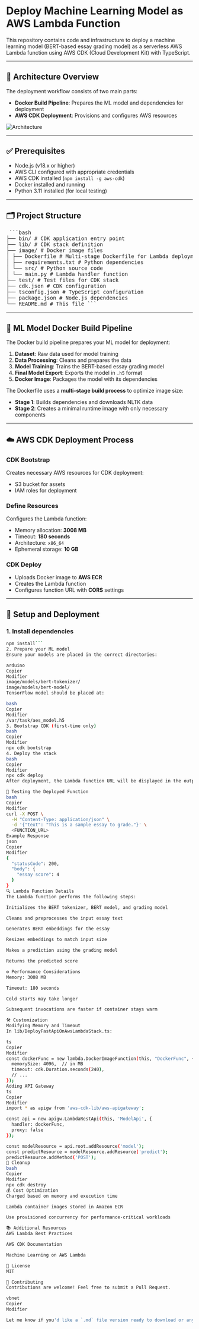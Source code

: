 # Deploy Machine Learning Model as AWS Lambda Function

This repository contains code and infrastructure to deploy a machine learning model (BERT-based essay grading model) as a serverless AWS Lambda function using AWS CDK (Cloud Development Kit) with TypeScript.

---

## 📌 Architecture Overview

The deployment workflow consists of two main parts:

- **Docker Build Pipeline**: Prepares the ML model and dependencies for deployment  
- **AWS CDK Deployment**: Provisions and configures AWS resources  

![Architecture](./docs/deployment_workflow.png)

---

## ✅ Prerequisites

- Node.js (v18.x or higher)  
- AWS CLI configured with appropriate credentials  
- AWS CDK installed (`npm install -g aws-cdk`)  
- Docker installed and running  
- Python 3.11 installed (for local testing)  

---

## 🗂️ Project Structure

<pre> ```bash 
├── bin/ # CDK application entry point 
├── lib/ # CDK stack definition
├── image/ # Docker image files 
│ ├── Dockerfile # Multi-stage Dockerfile for Lambda deployment 
│ ├── requirements.txt # Python dependencies 
│ └── src/ # Python source code 
│ └── main.py # Lambda handler function 
├── test/ # Test files for CDK stack 
├── cdk.json # CDK configuration
├── tsconfig.json # TypeScript configuration
├── package.json # Node.js dependencies 
└── README.md # This file ``` </pre>

---

## 🐳 ML Model Docker Build Pipeline

The Docker build pipeline prepares your ML model for deployment:

1. **Dataset**: Raw data used for model training  
2. **Data Processing**: Cleans and prepares the data  
3. **Model Training**: Trains the BERT-based essay grading model  
4. **Final Model Export**: Exports the model in `.h5` format  
5. **Docker Image**: Packages the model with its dependencies  

The Dockerfile uses a **multi-stage build process** to optimize image size:

- **Stage 1**: Builds dependencies and downloads NLTK data  
- **Stage 2**: Creates a minimal runtime image with only necessary components  

---

## ☁️ AWS CDK Deployment Process

### CDK Bootstrap  
Creates necessary AWS resources for CDK deployment:
- S3 bucket for assets  
- IAM roles for deployment  

### Define Resources  
Configures the Lambda function:
- Memory allocation: **3008 MB**  
- Timeout: **180 seconds**  
- Architecture: `x86_64`  
- Ephemeral storage: **10 GB**  

### CDK Deploy  
- Uploads Docker image to **AWS ECR**  
- Creates the Lambda function  
- Configures function URL with **CORS** settings  

---

## 🚀 Setup and Deployment

### 1. Install dependencies
```bash
npm install```
2. Prepare your ML model
Ensure your models are placed in the correct directories:

arduino
Copier
Modifier
image/models/bert-tokenizer/
image/models/bert-model/
TensorFlow model should be placed at:

bash
Copier
Modifier
/var/task/aes_model.h5
3. Bootstrap CDK (first-time only)
bash
Copier
Modifier
npx cdk bootstrap
4. Deploy the stack
bash
Copier
Modifier
npx cdk deploy
After deployment, the Lambda function URL will be displayed in the output.

🧪 Testing the Deployed Function
bash
Copier
Modifier
curl -X POST \
  -H "Content-Type: application/json" \
  -d '{"text": "This is a sample essay to grade."}' \
  <FUNCTION_URL>
Example Response
json
Copier
Modifier
{
  "statusCode": 200,
  "body": {
    "essay score": 4
  }
}
🔍 Lambda Function Details
The Lambda function performs the following steps:

Initializes the BERT tokenizer, BERT model, and grading model

Cleans and preprocesses the input essay text

Generates BERT embeddings for the essay

Resizes embeddings to match input size

Makes a prediction using the grading model

Returns the predicted score

⚙️ Performance Considerations
Memory: 3008 MB

Timeout: 180 seconds

Cold starts may take longer

Subsequent invocations are faster if container stays warm

🛠️ Customization
Modifying Memory and Timeout
In lib/DeployFastApiOnAwsLambdaStack.ts:

ts
Copier
Modifier
const dockerFunc = new lambda.DockerImageFunction(this, "DockerFunc", {
  memorySize: 4096,  // in MB
  timeout: cdk.Duration.seconds(240),
  // ...
});
Adding API Gateway
ts
Copier
Modifier
import * as apigw from 'aws-cdk-lib/aws-apigateway';

const api = new apigw.LambdaRestApi(this, 'ModelApi', {
  handler: dockerFunc,
  proxy: false
});

const modelResource = api.root.addResource('model');
const predictResource = modelResource.addResource('predict');
predictResource.addMethod('POST');
🧹 Cleanup
bash
Copier
Modifier
npx cdk destroy
💰 Cost Optimization
Charged based on memory and execution time

Lambda container images stored in Amazon ECR

Use provisioned concurrency for performance-critical workloads

📚 Additional Resources
AWS Lambda Best Practices

AWS CDK Documentation

Machine Learning on AWS Lambda

📜 License
MIT

🤝 Contributing
Contributions are welcome! Feel free to submit a Pull Request.

vbnet
Copier
Modifier

Let me know if you'd like a `.md` file version ready to download or any section translated to French for Gi
